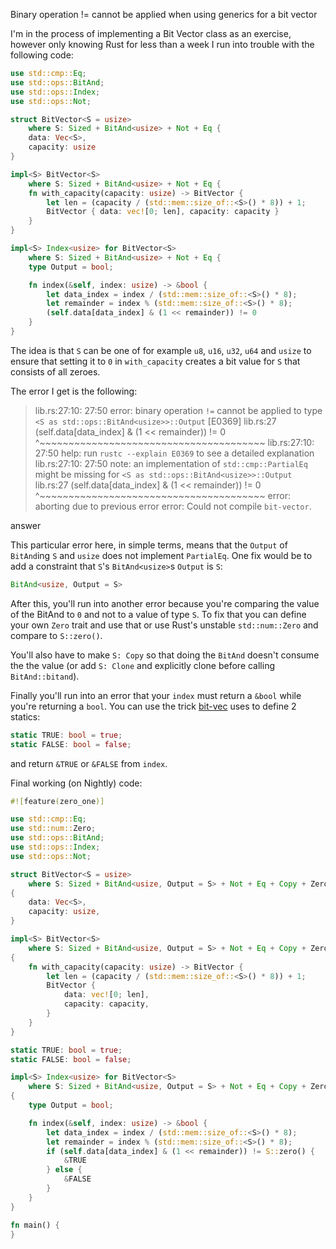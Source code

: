 Binary operation != cannot be applied when using generics for a bit vector

I'm in the process of implementing a Bit Vector class as an exercise, however only knowing Rust for less than a week I run into trouble with the following code:

```rust
use std::cmp::Eq;
use std::ops::BitAnd;
use std::ops::Index;
use std::ops::Not;

struct BitVector<S = usize> 
    where S: Sized + BitAnd<usize> + Not + Eq {
    data: Vec<S>,
    capacity: usize
}

impl<S> BitVector<S>
    where S: Sized + BitAnd<usize> + Not + Eq {
    fn with_capacity(capacity: usize) -> BitVector {
        let len = (capacity / (std::mem::size_of::<S>() * 8)) + 1;
        BitVector { data: vec![0; len], capacity: capacity }
    }
}

impl<S> Index<usize> for BitVector<S>
    where S: Sized + BitAnd<usize> + Not + Eq {
    type Output = bool;

    fn index(&self, index: usize) -> &bool {
        let data_index = index / (std::mem::size_of::<S>() * 8);
        let remainder = index % (std::mem::size_of::<S>() * 8);
        (self.data[data_index] & (1 << remainder)) != 0
    }
}
```

The idea is that `S` can be one of for example `u8`, `u16`, `u32`, `u64` and `usize` to ensure that setting it to `0` in `with_capacity` creates a bit value for `S` that consists of all zeroes.

The error I get is the following:

> lib.rs:27:10: 27:50 error: binary operation `!=` cannot be applied to type `<S as std::ops::BitAnd<usize>>::Output` [E0369]
> lib.rs:27 (self.data[data_index] & (1 << remainder)) != 0
> ^~~~~~~~~~~~~~~~~~~~~~~~~~~~~~~~~~~~~~~~
> lib.rs:27:10: 27:50 help: run `rustc --explain E0369` to see a detailed explanation
> lib.rs:27:10: 27:50 note: an implementation of `std::cmp::PartialEq` might be missing for `<S as std::ops::BitAnd<usize>>::Output`
> lib.rs:27 (self.data[data_index] & (1 << remainder)) != 0 ^~~~~~~~~~~~~~~~~~~~~~~~~~~~~~~~~~~~~~~~
> error: aborting due to previous error
> error: Could not compile `bit-vector`.

answer

This particular error here, in simple terms, means that the `Output` of `BitAnd`ing `S` and `usize` does not implement `PartialEq`. One fix would be to add a constraint that `S`'s `BitAnd<usize>`s `Output` is `S`:

```rust
BitAnd<usize, Output = S>
```

After this, you'll run into another error because you're comparing the value of the BitAnd to `0` and not to a value of type `S`. To fix that you can define your own `Zero` trait and use that or use Rust's unstable `std::num::Zero` and compare to `S::zero()`.

You'll also have to make `S: Copy` so that doing the `BitAnd` doesn't consume the the value (or add `S: Clone` and explicitly clone before calling `BitAnd::bitand`).

Finally you'll run into an error that your `index` must return a `&bool` while you're returning a `bool`. You can use the trick [bit-vec](https://github.com/contain-rs/bit-vec/blob/598b442a7769d0f4e8b19b53922ef7ec67318186/src/lib.rs#L169-L170) uses to define 2 statics:

```rust
static TRUE: bool = true;
static FALSE: bool = false;
```

and return `&TRUE` or `&FALSE` from `index`.

Final working (on Nightly) code:

```rust
#![feature(zero_one)]

use std::cmp::Eq;
use std::num::Zero;
use std::ops::BitAnd;
use std::ops::Index;
use std::ops::Not;

struct BitVector<S = usize>
    where S: Sized + BitAnd<usize, Output = S> + Not + Eq + Copy + Zero
{
    data: Vec<S>,
    capacity: usize,
}

impl<S> BitVector<S>
    where S: Sized + BitAnd<usize, Output = S> + Not + Eq + Copy + Zero
{
    fn with_capacity(capacity: usize) -> BitVector {
        let len = (capacity / (std::mem::size_of::<S>() * 8)) + 1;
        BitVector {
            data: vec![0; len],
            capacity: capacity,
        }
    }
}

static TRUE: bool = true;
static FALSE: bool = false;

impl<S> Index<usize> for BitVector<S>
    where S: Sized + BitAnd<usize, Output = S> + Not + Eq + Copy + Zero
{
    type Output = bool;

    fn index(&self, index: usize) -> &bool {
        let data_index = index / (std::mem::size_of::<S>() * 8);
        let remainder = index % (std::mem::size_of::<S>() * 8);
        if (self.data[data_index] & (1 << remainder)) != S::zero() {
            &TRUE
        } else {
            &FALSE
        }
    }
}

fn main() {
}
```

